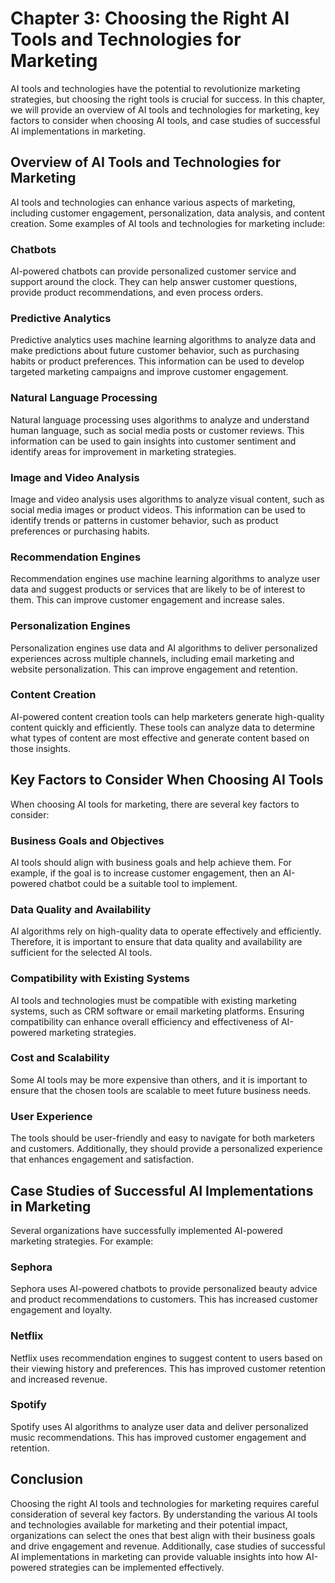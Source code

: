 Chapter 3: Choosing the Right AI Tools and Technologies for Marketing
=====================================================================

AI tools and technologies have the potential to revolutionize marketing strategies, but choosing the right tools is crucial for success. In this chapter, we will provide an overview of AI tools and technologies for marketing, key factors to consider when choosing AI tools, and case studies of successful AI implementations in marketing.

Overview of AI Tools and Technologies for Marketing
---------------------------------------------------

AI tools and technologies can enhance various aspects of marketing, including customer engagement, personalization, data analysis, and content creation. Some examples of AI tools and technologies for marketing include:

### Chatbots

AI-powered chatbots can provide personalized customer service and support around the clock. They can help answer customer questions, provide product recommendations, and even process orders.

### Predictive Analytics

Predictive analytics uses machine learning algorithms to analyze data and make predictions about future customer behavior, such as purchasing habits or product preferences. This information can be used to develop targeted marketing campaigns and improve customer engagement.

### Natural Language Processing

Natural language processing uses algorithms to analyze and understand human language, such as social media posts or customer reviews. This information can be used to gain insights into customer sentiment and identify areas for improvement in marketing strategies.

### Image and Video Analysis

Image and video analysis uses algorithms to analyze visual content, such as social media images or product videos. This information can be used to identify trends or patterns in customer behavior, such as product preferences or purchasing habits.

### Recommendation Engines

Recommendation engines use machine learning algorithms to analyze user data and suggest products or services that are likely to be of interest to them. This can improve customer engagement and increase sales.

### Personalization Engines

Personalization engines use data and AI algorithms to deliver personalized experiences across multiple channels, including email marketing and website personalization. This can improve engagement and retention.

### Content Creation

AI-powered content creation tools can help marketers generate high-quality content quickly and efficiently. These tools can analyze data to determine what types of content are most effective and generate content based on those insights.

Key Factors to Consider When Choosing AI Tools
----------------------------------------------

When choosing AI tools for marketing, there are several key factors to consider:

### Business Goals and Objectives

AI tools should align with business goals and help achieve them. For example, if the goal is to increase customer engagement, then an AI-powered chatbot could be a suitable tool to implement.

### Data Quality and Availability

AI algorithms rely on high-quality data to operate effectively and efficiently. Therefore, it is important to ensure that data quality and availability are sufficient for the selected AI tools.

### Compatibility with Existing Systems

AI tools and technologies must be compatible with existing marketing systems, such as CRM software or email marketing platforms. Ensuring compatibility can enhance overall efficiency and effectiveness of AI-powered marketing strategies.

### Cost and Scalability

Some AI tools may be more expensive than others, and it is important to ensure that the chosen tools are scalable to meet future business needs.

### User Experience

The tools should be user-friendly and easy to navigate for both marketers and customers. Additionally, they should provide a personalized experience that enhances engagement and satisfaction.

Case Studies of Successful AI Implementations in Marketing
----------------------------------------------------------

Several organizations have successfully implemented AI-powered marketing strategies. For example:

### Sephora

Sephora uses AI-powered chatbots to provide personalized beauty advice and product recommendations to customers. This has increased customer engagement and loyalty.

### Netflix

Netflix uses recommendation engines to suggest content to users based on their viewing history and preferences. This has improved customer retention and increased revenue.

### Spotify

Spotify uses AI algorithms to analyze user data and deliver personalized music recommendations. This has improved customer engagement and retention.

Conclusion
----------

Choosing the right AI tools and technologies for marketing requires careful consideration of several key factors. By understanding the various AI tools and technologies available for marketing and their potential impact, organizations can select the ones that best align with their business goals and drive engagement and revenue. Additionally, case studies of successful AI implementations in marketing can provide valuable insights into how AI-powered strategies can be implemented effectively.
